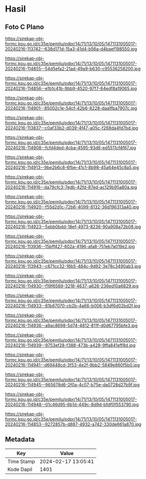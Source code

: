 # Hasil

## Foto C Plano

https://sirekap-obj-formc.kpu.go.id/c35e/pemilu/pdpr/14/71/13/10/05/1471131005017-20240216-113742--638d171d-15a3-41d4-b56a-d4baef198550.jpg

https://sirekap-obj-formc.kpu.go.id/c35e/pemilu/pdpr/14/71/13/10/05/1471131005017-20240216-114855--54d5efa2-21ad-49a9-b630-c95536258200.jpg

https://sirekap-obj-formc.kpu.go.id/c35e/pemilu/pdpr/14/71/13/10/05/1471131005017-20240216-114856--e1b1c41b-9bb9-4520-97f7-64edf8a19065.jpg

https://sirekap-obj-formc.kpu.go.id/c35e/pemilu/pdpr/14/71/13/10/05/1471131005017-20240216-114901--85002c1e-54cf-42b6-8228-daa1fba7907c.jpg

https://sirekap-obj-formc.kpu.go.id/c35e/pemilu/pdpr/14/71/13/10/05/1471131005017-20240216-113837--c0af33b2-d039-4f47-a05c-f268da4fd7bd.jpg

https://sirekap-obj-formc.kpu.go.id/c35e/pemilu/pdpr/14/71/13/10/05/1471131005017-20240216-114908--fcfd4ded-4cba-4595-93d6-ed5511cf4f67.jpg

https://sirekap-obj-formc.kpu.go.id/c35e/pemilu/pdpr/14/71/13/10/05/1471131005017-20240216-114913--9be2b6c8-6fbe-41c1-8b98-45a64e45c8a5.jpg

https://sirekap-obj-formc.kpu.go.id/c35e/pemilu/pdpr/14/71/13/10/05/1471131005017-20240216-114916--da79cfc3-7edb-42fd-87ed-ac129b95a80a.jpg

https://sirekap-obj-formc.kpu.go.id/c35e/pemilu/pdpr/14/71/13/10/05/1471131005017-20240216-114920--f55d2d1c-72b6-4099-8132-36d196313a40.jpg

https://sirekap-obj-formc.kpu.go.id/c35e/pemilu/pdpr/14/71/13/10/05/1471131005017-20240216-114923--5ebb0bdd-18ef-4973-8236-90a908a72b08.jpg

https://sirekap-obj-formc.kpu.go.id/c35e/pemilu/pdpr/14/71/13/10/05/1471131005017-20240216-113936--15bff427-602a-4196-afa8-751eb7a019e2.jpg

https://sirekap-obj-formc.kpu.go.id/c35e/pemilu/pdpr/14/71/13/10/05/1471131005017-20240216-113943--c871cc32-16b5-484c-9d92-3e78c3490ab3.jpg

https://sirekap-obj-formc.kpu.go.id/c35e/pemilu/pdpr/14/71/13/10/05/1471131005017-20240216-114930--f19f6589-3218-4637-a626-236ed10a6829.jpg

https://sirekap-obj-formc.kpu.go.id/c35e/pemilu/pdpr/14/71/13/10/05/1471131005017-20240216-114933--81b67070-cb2b-4a66-b008-b3df6d02bd2f.jpg

https://sirekap-obj-formc.kpu.go.id/c35e/pemilu/pdpr/14/71/13/10/05/1471131005017-20240216-114936--a9ac8698-5d74-4812-811f-d0d67795bfe3.jpg

https://sirekap-obj-formc.kpu.go.id/c35e/pemilu/pdpr/14/71/13/10/05/1471131005017-20240216-114939--9753ef28-f388-473b-a428-9ffa841eff8d.jpg

https://sirekap-obj-formc.kpu.go.id/c35e/pemilu/pdpr/14/71/13/10/05/1471131005017-20240216-114941--d69448cd-3f53-4e2f-9bb2-5849e860f5b0.jpg

https://sirekap-obj-formc.kpu.go.id/c35e/pemilu/pdpr/14/71/13/10/05/1471131005017-20240216-114945--965678d6-2f0a-4c07-b75e-da0728d27b9f.jpg

https://sirekap-obj-formc.kpu.go.id/c35e/pemilu/pdpr/14/71/13/10/05/1471131005017-20240216-114948--01c46d95-6b1d-449c-8d9d-bfdf0f553790.jpg

https://sirekap-obj-formc.kpu.go.id/c35e/pemilu/pdpr/14/71/13/10/05/1471131005017-20240216-114853--9272857b-d887-4932-a742-330de661a870.jpg


## Metadata

| Key        | Value               |
| ---------- | ------------------- |
| Time Stamp | 2024-02-17 13:05:41 |
| Kode Dapil | 1401                |



